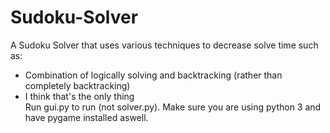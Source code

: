 # Sudoku-Solver
A Sudoku Solver that uses various techniques to decrease solve time such as:
- Combination of logically solving and backtracking (rather than completely backtracking)
- I think that's the only thing </br >
Run gui.py to run (not solver.py). Make sure you are using python 3 and have pygame installed aswell.
